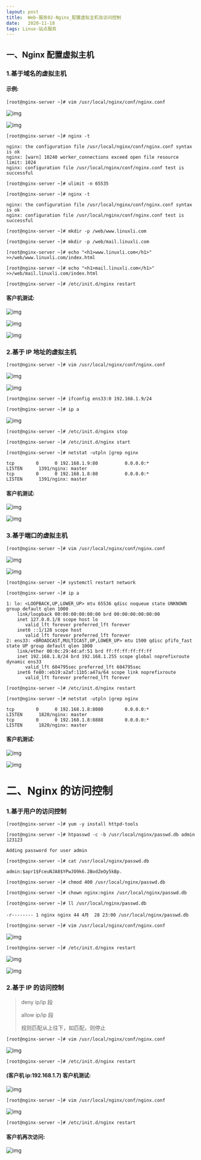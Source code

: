 ```yaml
---
layout: post
title:  Web-服务02-Nginx_配置虚拟主机及访问控制
date:   2020-11-18
tags: Linux-站点服务
---
```


## 一、Nginx 配置虚拟主机

### 1.基于域名的虚拟主机

#### 示例:

```
[root@nginx-server ~]# vim /usr/local/nginx/conf/nginx.conf
```

![img](/images/posts/Web-服务/Web-服务02-Nginx_配置虚拟主机及访问控制/1.png)

![img](/images/posts/Web-服务/Web-服务02-Nginx_配置虚拟主机及访问控制/2.png)

```
[root@nginx-server ~]# nginx -t

nginx: the configuration file /usr/local/nginx/conf/nginx.conf syntax is ok
nginx: [warn] 10240 worker_connections exceed open file resource limit: 1024
nginx: configuration file /usr/local/nginx/conf/nginx.conf test is successful

[root@nginx-server ~]# ulimit -n 65535

[root@nginx-server ~]# nginx -t

nginx: the configuration file /usr/local/nginx/conf/nginx.conf syntax is ok
nginx: configuration file /usr/local/nginx/conf/nginx.conf test is successful

[root@nginx-server ~]# mkdir -p /web/www.linuxli.com

[root@nginx-server ~]# mkdir -p /web/mail.linuxli.com

[root@nginx-server ~]# echo "<h1>www.linuxli.com</h1>" >>/web/www.linuxli.com/index.html

[root@nginx-server ~]# echo "<h1>mail.linuxli.com</h1>" >>/web/mail.linuxli.com/index.html

[root@nginx-server ~]# /etc/init.d/nginx restart
```

#### 客户机测试:

![img](/images/posts/Web-服务/Web-服务02-Nginx_配置虚拟主机及访问控制/3.png)

![img](/images/posts/Web-服务/Web-服务02-Nginx_配置虚拟主机及访问控制/4.png)

![img](/images/posts/Web-服务/Web-服务02-Nginx_配置虚拟主机及访问控制/5.png)

### 2.基于 IP 地址的虚拟主机

```
[root@nginx-server ~]# vim /usr/local/nginx/conf/nginx.conf
```

![img](/images/posts/Web-服务/Web-服务02-Nginx_配置虚拟主机及访问控制/6.png)

![img](/images/posts/Web-服务/Web-服务02-Nginx_配置虚拟主机及访问控制/7.png)

```
[root@nginx-server ~]# ifconfig ens33:0 192.168.1.9/24

[root@nginx-server ~]# ip a
```

![img](/images/posts/Web-服务/Web-服务02-Nginx_配置虚拟主机及访问控制/8.png)

```
[root@nginx-server ~]# /etc/init.d/nginx stop

[root@nginx-server ~]# /etc/init.d/nginx start

[root@nginx-server ~]# netstat -utpln |grep nginx

tcp        0      0 192.168.1.9:80          0.0.0.0:*               LISTEN      1391/nginx: master
tcp        0      0 192.168.1.8:80          0.0.0.0:*               LISTEN      1391/nginx: master
```

#### 客户机测试:

![img](/images/posts/Web-服务/Web-服务02-Nginx_配置虚拟主机及访问控制/9.png)

![img](/images/posts/Web-服务/Web-服务02-Nginx_配置虚拟主机及访问控制/10.png)

### 3.基于端口的虚拟主机

```
[root@nginx-server ~]# vim /usr/local/nginx/conf/nginx.conf
```

![img](/images/posts/Web-服务/Web-服务02-Nginx_配置虚拟主机及访问控制/11.png)

![img](/images/posts/Web-服务/Web-服务02-Nginx_配置虚拟主机及访问控制/12.png)

```
[root@nginx-server ~]# systemctl restart network

[root@nginx-server ~]# ip a

1: lo: <LOOPBACK,UP,LOWER_UP> mtu 65536 qdisc noqueue state UNKNOWN group default qlen 1000
    link/loopback 00:00:00:00:00:00 brd 00:00:00:00:00:00
    inet 127.0.0.1/8 scope host lo
       valid_lft forever preferred_lft forever
    inet6 ::1/128 scope host
       valid_lft forever preferred_lft forever
2: ens33: <BROADCAST,MULTICAST,UP,LOWER_UP> mtu 1500 qdisc pfifo_fast state UP group default qlen 1000
    link/ether 00:0c:29:4d:af:51 brd ff:ff:ff:ff:ff:ff
    inet 192.168.1.8/24 brd 192.168.1.255 scope global noprefixroute dynamic ens33
       valid_lft 604795sec preferred_lft 604795sec
    inet6 fe80::eb19:a2af:11b5:a47a/64 scope link noprefixroute
       valid_lft forever preferred_lft forever

[root@nginx-server ~]# /etc/init.d/nginx restart

[root@nginx-server ~]# netstat -utpln |grep nginx

tcp        0      0 192.168.1.8:8080        0.0.0.0:*               LISTEN      1820/nginx: master
tcp        0      0 192.168.1.8:8888        0.0.0.0:*               LISTEN      1820/nginx: master
```

#### 客户机测试:

![img](/images/posts/Web-服务/Web-服务02-Nginx_配置虚拟主机及访问控制/13.png)

![img](/images/posts/Web-服务/Web-服务02-Nginx_配置虚拟主机及访问控制/14.png)

# 二、Nginx 的访问控制

### 1.基于用户的访问控制

```
[root@nginx-server ~]# yum -y install httpd-tools

[root@nginx-server ~]# htpasswd -c -b /usr/local/nginx/passwd.db admin 123123

Adding password for user admin

[root@nginx-server ~]# cat /usr/local/nginx/passwd.db

admin:$apr1$FceuNJA8$YPwJO9k6.2BodZeOy5kBp.

[root@nginx-server ~]# chmod 400 /usr/local/nginx/passwd.db

[root@nginx-server ~]# chown nginx:nginx /usr/local/nginx/passwd.db

[root@nginx-server ~]# ll /usr/local/nginx/passwd.db

-r-------- 1 nginx nginx 44 4月  28 23:00 /usr/local/nginx/passwd.db

[root@nginx-server ~]# vim /usr/local/nginx/conf/nginx.conf
```

![img](/images/posts/Web-服务/Web-服务02-Nginx_配置虚拟主机及访问控制/15.png)

```
[root@nginx-server ~]# /etc/init.d/nginx restart
```

![img](/images/posts/Web-服务/Web-服务02-Nginx_配置虚拟主机及访问控制/16.png)

![img](/images/posts/Web-服务/Web-服务02-Nginx_配置虚拟主机及访问控制/17.png)

### 2.基于 IP 的访问控制

> deny ip/ip 段
>
> allow ip/ip 段
>
> 规则匹配从上往下，如匹配，则停止

```
[root@nginx-server ~]# vim /usr/local/nginx/conf/nginx.conf
```

![img](/images/posts/Web-服务/Web-服务02-Nginx_配置虚拟主机及访问控制/18.png)

```
[root@nginx-server ~]# /etc/init.d/nginx restart
```

#### (客户机 ip:192.168.1.7) 客户机测试:

![img](/images/posts/Web-服务/Web-服务02-Nginx_配置虚拟主机及访问控制/19.png)

```
[root@nginx-server ~]# vim /usr/local/nginx/conf/nginx.conf
```

![img](/images/posts/Web-服务/Web-服务02-Nginx_配置虚拟主机及访问控制/20.png)

```
[root@nginx-server ~]# /etc/init.d/nginx restart
```

#### 客户机再次访问:

![img](/images/posts/Web-服务/Web-服务02-Nginx_配置虚拟主机及访问控制/17.png)
